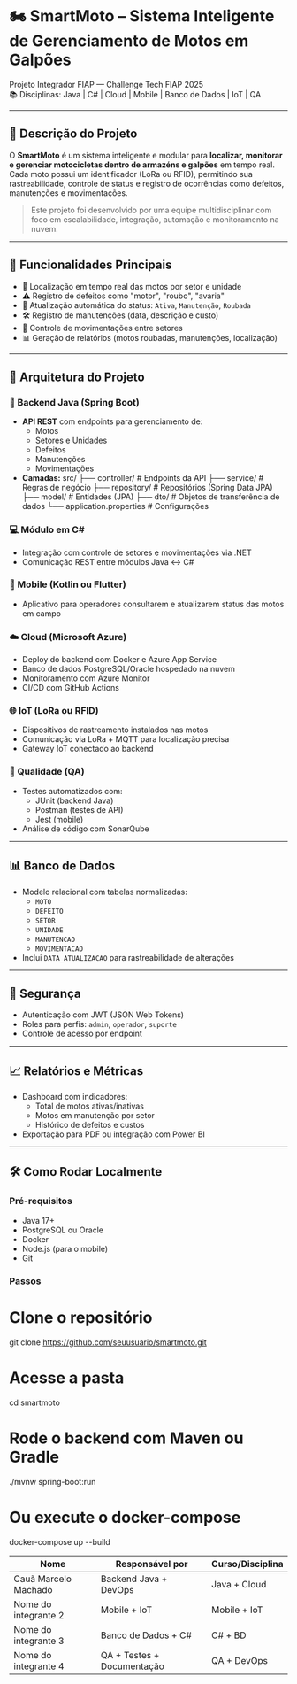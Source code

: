 # 🏍️ SmartMoto – Sistema Inteligente de Gerenciamento de Motos em Galpões

Projeto Integrador FIAP — Challenge Tech FIAP 2025  
📚 Disciplinas: Java | C# | Cloud | Mobile | Banco de Dados | IoT | QA

---

## 📌 Descrição do Projeto

O **SmartMoto** é um sistema inteligente e modular para **localizar, monitorar e gerenciar motocicletas dentro de armazéns e galpões** em tempo real.  
Cada moto possui um identificador (LoRa ou RFID), permitindo sua rastreabilidade, controle de status e registro de ocorrências como defeitos, manutenções e movimentações.

> Este projeto foi desenvolvido por uma equipe multidisciplinar com foco em escalabilidade, integração, automação e monitoramento na nuvem.

---

## 🚀 Funcionalidades Principais

- 📍 Localização em tempo real das motos por setor e unidade
- ⚠️ Registro de defeitos como "motor", "roubo", "avaria"
- 🔄 Atualização automática do status: `Ativa`, `Manutenção`, `Roubada`
- 🛠️ Registro de manutenções (data, descrição e custo)
- 🔁 Controle de movimentações entre setores
- 📊 Geração de relatórios (motos roubadas, manutenções, localização)

---

## 🧱 Arquitetura do Projeto

### 📁 Backend Java (Spring Boot)

- **API REST** com endpoints para gerenciamento de:
  - Motos
  - Setores e Unidades
  - Defeitos
  - Manutenções
  - Movimentações
- **Camadas:**
    src/
    ├── controller/ # Endpoints da API
    ├── service/ # Regras de negócio
    ├── repository/ # Repositórios (Spring Data JPA)
    ├── model/ # Entidades (JPA)
    ├── dto/ # Objetos de transferência de dados
    └── application.properties # Configurações
  

### 💻 Módulo em C#

- Integração com controle de setores e movimentações via .NET  
- Comunicação REST entre módulos Java ↔ C#

### 📲 Mobile (Kotlin ou Flutter)

- Aplicativo para operadores consultarem e atualizarem status das motos em campo

### ☁️ Cloud (Microsoft Azure)

- Deploy do backend com Docker e Azure App Service  
- Banco de dados PostgreSQL/Oracle hospedado na nuvem  
- Monitoramento com Azure Monitor  
- CI/CD com GitHub Actions  

### 🌐 IoT (LoRa ou RFID)

- Dispositivos de rastreamento instalados nas motos  
- Comunicação via LoRa + MQTT para localização precisa  
- Gateway IoT conectado ao backend  

### 🧪 Qualidade (QA)

- Testes automatizados com:
  - JUnit (backend Java)
  - Postman (testes de API)
  - Jest (mobile)
- Análise de código com SonarQube

---

## 📊 Banco de Dados

- Modelo relacional com tabelas normalizadas:
  - `MOTO`
  - `DEFEITO`
  - `SETOR`
  - `UNIDADE`
  - `MANUTENCAO`
  - `MOVIMENTACAO`
- Inclui `DATA_ATUALIZACAO` para rastreabilidade de alterações

---

## 🔐 Segurança

- Autenticação com JWT (JSON Web Tokens)  
- Roles para perfis: `admin`, `operador`, `suporte`  
- Controle de acesso por endpoint

---

## 📈 Relatórios e Métricas

- Dashboard com indicadores:
  - Total de motos ativas/inativas
  - Motos em manutenção por setor
  - Histórico de defeitos e custos
- Exportação para PDF ou integração com Power BI

---

## 🛠️ Como Rodar Localmente

### Pré-requisitos

- Java 17+  
- PostgreSQL ou Oracle  
- Docker  
- Node.js (para o mobile)  
- Git  

### Passos

# Clone o repositório
git clone https://github.com/seuusuario/smartmoto.git

# Acesse a pasta
cd smartmoto

# Rode o backend com Maven ou Gradle
./mvnw spring-boot:run

# Ou execute o docker-compose
docker-compose up --build

| Nome                 | Responsável por            | Curso/Disciplina |
| -------------------- | -------------------------- | ---------------- |
| Cauã Marcelo Machado | Backend Java + DevOps      | Java + Cloud     |
| Nome do integrante 2 | Mobile + IoT               | Mobile + IoT     |
| Nome do integrante 3 | Banco de Dados + C#        | C# + BD          |
| Nome do integrante 4 | QA + Testes + Documentação | QA + DevOps      |
